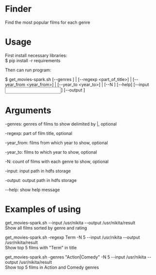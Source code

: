 Finder
=======

Find the most popular films for each genre

Usage
=======
First install necessary libraries:  
$ pip install -r requirements

Then can run program:  

$ get_movies-spark.sh [--genres <genres>] | [--regexp <part_of_title>] | [--year_from <year_from>] | [--year_to <year_to>] | [--N <count>] [--help] [--input <input path>]  [--output <output path>]    

Arguments
=======

-genres: genres of films to show delimited by |, optional

-regexp: part of film title, optional

-year_from: films from which year to show, optional

-year_to: films to which year to show, optional

-N: count of films with each genre to show, optional

-input: input path in hdfs storage

-output: output path in hdfs storage
	
--help: show help message



Examples of using
=======
get_movies-spark.sh --input /usr/nikita --output /usr/nikita/result   
Show all films sorted by genre and rating  


get_movies-spark.sh -regexp Term -N 5  --input /usr/nikita --output /usr/nikita/result  
Show top 5 films with "Term" in title  


get_movies-spark.sh -genres "Action|Comedy" -N 5  --input /usr/nikita --output /usr/nikita/result  
Show top 5 films in Action and Comedy genres  
